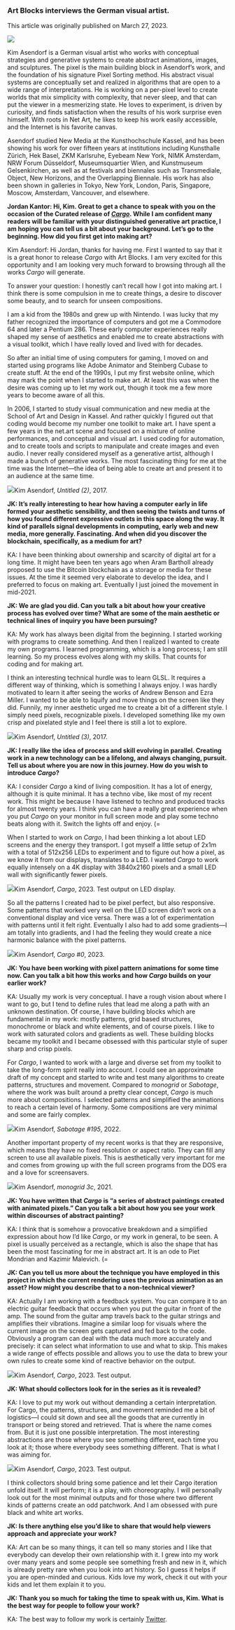 ### Art Blocks interviews the German visual artist.

This article was originally published on March 27, 2023.

![](https://hackmd.io/_uploads/BkilYzj_h.jpg)

Kim Asendorf is a German visual artist who works with conceptual strategies and generative systems to create abstract animations, images, and sculptures. The pixel is the main building block in Asendorf’s work, and the foundation of his signature Pixel Sorting method. His abstract visual systems are conceptually set and realized in algorithms that are open to a wide range of interpretations. He is working on a per-pixel level to create worlds that mix simplicity with complexity, that never sleep, and that can put the viewer in a mesmerizing state. He loves to experiment, is driven by curiosity, and finds satisfaction when the results of his work surprise even himself. With roots in Net Art, he likes to keep his work easily accessible, and the Internet is his favorite canvas.

Asendorf studied New Media at the Kunsthochschule Kassel, and has been showing his work for over fifteen years at institutions including Kunsthalle Zürich, Hek Basel, ZKM Karlsruhe, Eyebeam New York, NIMK Amsterdam, NRW Forum Düsseldorf, Museumsquartier Wien, and Kunstmuseum Gelsenkirchen, as well as at festivals and biennales such as Transmediale, Object, New Horizons, and the Overlapping Biennale. His work has also been shown in galleries in Tokyo, New York, London, Paris, Singapore, Moscow, Amsterdam, Vancouver, and elsewhere.

**Jordan Kantor: Hi, Kim. Great to get a chance to speak with you on the occasion of the Curated release of *[Cargo](https://www.artblocks.io/collections/curated/projects/0x99a9b7c1116f9ceeb1652de04d5969cce509b069/426)*. While I am confident many readers will be familiar with your distinguished generative art practice, I am hoping you can tell us a bit about your background. Let’s go to the beginning. How did you first get into making art?**

Kim Asendorf: Hi Jordan, thanks for having me. First I wanted to say that it is a great honor to release *Cargo* with Art Blocks. I am very excited for this opportunity and I am looking very much forward to browsing through all the works *Cargo* will generate.

To answer your question: I honestly can’t recall how I got into making art. I think there is some compulsion in me to create things, a desire to discover some beauty, and to search for unseen compositions.

I am a kid from the 1980s and grew up with Nintendo. I was lucky that my father recognized the importance of computers and got me a Commodore 64 and later a Pentium 286. These early computer experiences really shaped my sense of aesthetics and enabled me to create abstractions with a visual toolkit, which I have really loved and lived with for decades.

So after an initial time of using computers for gaming, I moved on and started using programs like Adobe Animator and Steinberg Cubase to create stuff. At the end of the 1990s, I put my first website online, which may mark the point when I started to make art. At least this was when the desire was coming up to let my work out, though it took me a few more years to become aware of all this.

In 2006, I started to study visual communication and new media at the School of Art and Design in Kassel. And rather quickly I figured out that coding would become my number one toolkit to make art. I have spent a few years in the net.art scene and focused on a mixture of online performances, and conceptual and visual art. I used coding for automation, and to create tools and scripts to manipulate and create images and even audio. I never really considered myself as a generative artist, although I made a bunch of generative works. The most fascinating thing for me at the time was the Internet—the idea of being able to create art and present it to an audience at the same time.

![](https://hackmd.io/_uploads/S1k7TIn_n.jpg)<caption>Kim Asendorf, *Untitled (2)*, 2017.</caption>

**JK: It’s really interesting to hear how having a computer early in life formed your aesthetic sensibility, and then seeing the twists and turns of how you found different expressive outlets in this space along the way. It kind of parallels signal developments in computing, early web and new media, more generally. Fascinating. And when did you discover the blockchain, specifically, as a medium for art?**

KA: I have been thinking about ownership and scarcity of digital art for a long time. It might have been ten years ago when Aram Bartholl already proposed to use the Bitcoin blockchain as a storage or media for these issues. At the time it seemed very elaborate to develop the idea, and I preferred to focus on making art. Eventually I just joined the movement in mid-2021. 

**JK: We are glad you did. Can you talk a bit about how your creative process has evolved over time? What are some of the main aesthetic or technical lines of inquiry you have been pursuing?**

KA: My work has always been digital from the beginning. I started working with programs to create something. And then I realized I wanted to create my own programs. I learned programming, which is a long process; I am still learning. So my process evolves along with my skills. That counts for coding and for making art.

I think an interesting technical hurdle was to learn GLSL. It requires a different way of thinking, which is something I always enjoy. I was hardly motivated to learn it after seeing the works of Andrew Benson and Ezra Miller. I wanted to be able to liquify and move things on the screen like they did. Funnily, my inner aesthetic urged me to create a bit of a different style. I simply need pixels, recognizable pixels. I developed something like my own crisp and pixelated style and I feel there is still a lot to explore.

![](https://hackmd.io/_uploads/SkSUa8nd2.jpg)<caption>Kim Asendorf, *Untitled (3)*, 2017.</caption>

**JK: I really like the idea of process and skill evolving in parallel. Creating work in a new technology can be a lifelong, and always changing, pursuit. Tell us about where you are now in this journey. How do you wish to introduce *Cargo*?**

KA: I consider *Cargo* a kind of living composition. It has a lot of energy, although it is quite minimal. It has a techno vibe, like most of my recent work. This might be because I have listened to techno and produced tracks for almost twenty years. I think you can have a really great experience when you put *Cargo* on your monitor in full screen mode and play some techno beats along with it. Switch the lights off and enjoy. (=

When I started to work on *Cargo*, I had been thinking a lot about LED screens and the energy they transport. I got myself a little setup of 2x1m with a total of 512x256 LEDs to experiment and to figure out how a pixel, as we know it from our displays, translates to a LED. I wanted *Cargo* to work equally intensely on a 4K display with 3840x2160 pixels and a small LED wall with significantly fewer pixels.

![](https://hackmd.io/_uploads/SkbtaU3u3.jpg)<caption>Kim Asendorf, *Cargo*, 2023. Test output on LED display.</caption>

So all the patterns I created had to be pixel perfect, but also responsive. Some patterns that worked very well on the LED screen didn’t work on a conventional display and vice versa. There was a lot of experimentation with patterns until it felt right. Eventually I also had to add some gradients—I am totally into gradients, and I had the feeling they would create a nice harmonic balance with the pixel patterns.

![](https://hackmd.io/_uploads/Sklx3TIhO2.png)<caption>Kim Asendorf, *Cargo #0*, 2023.</caption>

**JK: You have been working with pixel pattern animations for some time now. Can you talk a bit how this works and how *Cargo* builds on your earlier work?**

KA: Usually my work is very conceptual. I have a rough vision about where I want to go, but I tend to define rules that lead me along a path with an unknown destination. Of course, I have building blocks which are fundamental in my work: mostly patterns, grid based structures, monochrome or black and white elements, and of course pixels. I like to work with saturated colors and gradients as well. These building blocks became my toolkit and I became obsessed with this particular style of super sharp and crisp pixels.

For *Cargo*, I wanted to work with a large and diverse set from my toolkit to take the long-form spirit really into account. I could see an approximate draft of my concept and started to write and test many algorithms to create patterns, structures and movement. Compared to *monogrid* or *Sabotage*, where the work was built around a pretty clear concept, *Cargo* is much more about compositions. I selected patterns and simplified the animations to reach a certain level of harmony. Some compositions are very minimal and some are fairly complex.

![](https://hackmd.io/_uploads/ryTj9Uet2.png)<caption>Kim Asendorf, *Sabotage #195*, 2022.</caption>

Another important property of my recent works is that they are responsive, which means they have no fixed resolution or aspect ratio. They can fill any screen to use all available pixels. This is aesthetically very important for me and comes from growing up with the full screen programs from the DOS era and a love for screensavers.

![](https://hackmd.io/_uploads/Hyt05LlK2.png)<caption>Kim Asendorf, *monogrid 3c*, 2021.</caption>

**JK: You have written that *Cargo* is “a series of abstract paintings created with animated pixels.” Can you talk a bit about how you see your work within discourses of abstract painting?**

KA: I think that is somehow a provocative breakdown and a simplified expression about how I’d like *Cargo*, or my work in general, to be seen. A pixel is usually perceived as a rectangle, which is also the shape that has been the most fascinating for me in abstract art. It is an ode to Piet Mondrian and Kazimir Malevich. (=

**JK: Can you tell us more about the technique you have employed in this project in which the current rendering uses the previous animation as an asset? How might you describe that to a non-technical viewer?**

KA: Actually I am working with a feedback system. You can compare it to an electric guitar feedback that occurs when you put the guitar in front of the amp. The sound from the guitar amp travels back to the guitar strings and amplifies their vibrations. Imagine a similar loop for visuals where the current image on the screen gets captured and fed back to the code. Obviously a program can deal with the data much more accurately and precisely: it can select what information to use and what to skip. This makes a wide range of effects possible and allows you to use the data to brew your own rules to create some kind of reactive behavior on the output.

![](https://hackmd.io/_uploads/S1YsjIlF2.png)<caption>Kim Asendorf, *Cargo*, 2023. Test output.</caption>

**JK: What should collectors look for in the series as it is revealed?**

KA: I love to put my work out without demanding a certain interpretation. For Cargo, the patterns, structures, and movement reminded me a bit of logistics—I could sit down and see all the goods that are currently in transport or being stored and retrieved. That is where the name comes from. But it is just one possible interpretation. The most interesting abstractions are those where you see something different, each time you look at it; those where everybody sees something different. That is what I was aiming for.

![](https://hackmd.io/_uploads/BJ_x2UgFh.png)<caption>Kim Asendorf, *Cargo*, 2023. Test output.</caption>

I think collectors should bring some patience and let their Cargo iteration unfold itself. It will perform; it is a play, with choreography. I will personally look out for the most minimal outputs and for those where two different kinds of patterns create an odd patchwork. And I am obsessed with pure black and white art works.

**JK: Is there anything else you’d like to share that would help viewers approach and appreciate your work?**

KA: Art can be so many things, it can tell so many stories and I like that everybody can develop their own relationship with it. I grew into my work over many years and some people see something fresh and new in it, which is already pretty rare when you look into art history. So I guess it helps if you are open-minded and curious. Kids love my work, check it out with your kids and let them explain it to you.

**JK: Thank you so much for taking the time to speak with us, Kim. What is the best way for people to follow your work?**

KA: The best way to follow my work is certainly [Twitter](https://twitter.com/kimasendorf).